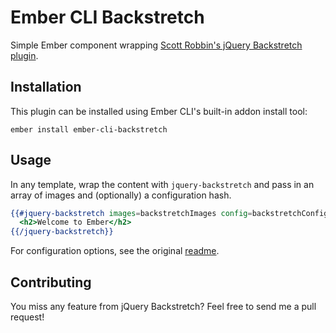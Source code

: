 # Ember CLI Backstretch

Simple Ember component wrapping [Scott Robbin's jQuery Backstretch plugin](http://srobbin.com/jquery-plugins/backstretch/).

## Installation

This plugin can be installed using Ember CLI's built-in addon install tool:

```
ember install ember-cli-backstretch
```

## Usage

In any template, wrap the content with `jquery-backstretch` and pass in an array
of images and (optionally) a configuration hash.

```handlebars
{{#jquery-backstretch images=backstretchImages config=backstretchConfig}}
  <h2>Welcome to Ember</h2>
{{/jquery-backstretch}}
```

For configuration options, see the original [readme](https://github.com/srobbin/jquery-backstretch#options).

## Contributing

You miss any feature from jQuery Backstretch? Feel free to send me a pull
request!
